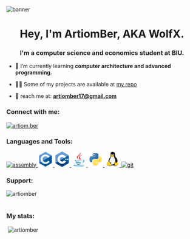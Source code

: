 ![banner](https://user-images.githubusercontent.com/99901151/208038981-6141e1c5-c9c4-4a08-a6b6-273ced5d338f.png)

<h1 align="center">Hey, I'm ArtiomBer, AKA WolfX.</h1>
<h3 align="center">I'm a computer science and economics student at BIU.</h3>

- 🌱 I’m currently learning **computer architecture and advanced programming.**

- 👨‍💻 Some of my projects are available at [my repo](https://github.com/ArtiomBer?tab=repositories)

- 💬 reach me at: **artiomber17@gmail.com**

<h3 align="left">Connect with me:</h3>
<p align="left">
<a href="https://instagram.com/artiom.ber" target="blank"><img align="center" src="https://raw.githubusercontent.com/rahuldkjain/github-profile-readme-generator/master/src/images/icons/Social/instagram.svg" alt="artiom.ber" height="30" width="40" /></a>
</p>

<h3 align="left">Languages and Tools:</h3>
<p align="left"> <a href="https://www.nasm.us/" target="_blank" rel="noreferrer"> <img style="object-fit: contain;" src="https://assets.exercism.io/tracks/x86-64-assembly-hex-turquoise.png" alt="assembly" width="40" height="40"/> </a> <a href="https://www.cprogramming.com/" target="_blank" rel="noreferrer"> <img src="https://raw.githubusercontent.com/devicons/devicon/master/icons/c/c-original.svg" alt="c" width="40" height="40"/> </a> <a href="https://www.w3schools.com/cpp/" target="_blank" rel="noreferrer"> <img src="https://raw.githubusercontent.com/devicons/devicon/master/icons/cplusplus/cplusplus-original.svg" alt="cplusplus" width="40" height="40"/> </a>  <a href="https://www.java.com" target="_blank" rel="noreferrer"> <img src="https://raw.githubusercontent.com/devicons/devicon/master/icons/java/java-original.svg" alt="java" width="40" height="40"/> </a> <a href="https://www.python.org" target="_blank" rel="noreferrer"> <img src="https://raw.githubusercontent.com/devicons/devicon/master/icons/python/python-original.svg" alt="python" width="40" height="40"/> </a> <a href="https://www.linux.org/" target="_blank" rel="noreferrer"> <img src="https://raw.githubusercontent.com/devicons/devicon/master/icons/linux/linux-original.svg" alt="linux" width="40" height="40"/> </a> <a href="https://git-scm.com/" target="_blank" rel="noreferrer"> <img src="https://www.vectorlogo.zone/logos/git-scm/git-scm-icon.svg" alt="git" width="40" height="40"/> </a> </p>

<h3 align="left">Support:</h3>
<p><a href="https://www.buymeacoffee.com/artiomber"> <img align="left" src="https://cdn.buymeacoffee.com/buttons/v2/default-yellow.png" height="50" width="210" alt="artiomber" /></a></p><br><br>


<h3 align="left">My stats:</h3>
<p>&nbsp;<img align="center" src="https://github-readme-stats.vercel.app/api?username=artiomber&show_icons=true&locale=en" alt="artiomber" /></p>
